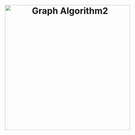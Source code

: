 <h1 align="center">
<br>
<img src="https://media.geeksforgeeks.org/wp-content/cdn-uploads/undirectedgraph.png" alt="Graph Algorithm2" width="400">
<br>
</h1>
